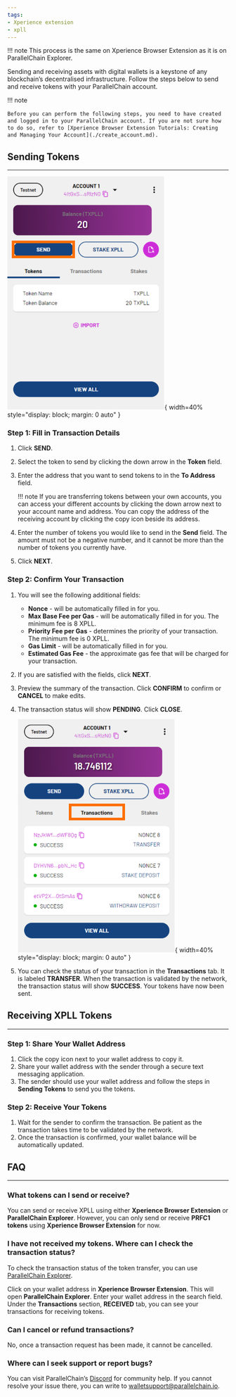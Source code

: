 ```yaml
---
tags:
- Xperience extension
- xpll
---
```

!!! note
    This process is the same on Xperience Browser Extension as it is on ParallelChain Explorer. 

Sending and receiving assets with digital wallets is a keystone of any blockchain’s decentralised infrastructure. Follow the steps below to send and receive tokens with your ParallelChain account.

!!! note

    Before you can perform the following steps, you need to have created and logged in to your ParallelChain account. If you are not sure how to do so, refer to [Xperience Browser Extension Tutorials: Creating and Managing Your Account](./create_account.md). 

## Sending Tokens
---
![check transfer](../../img/tokens/1_Send%20Tokens.svg){ width=40%  style="display: block; margin: 0 auto" } 

### Step 1: Fill in Transaction Details
1. Click **SEND**.
2. Select the token to send by clicking the down arrow in the **Token** field.
3. Enter the address that you want to send tokens to in the **To Address** field.

    !!! note 
        If you are transferring tokens between your own accounts, you can access your different accounts by clicking the down arrow next to your account name and address. You can copy the address of the receiving account by clicking the copy icon beside its address. 
4. Enter the number of tokens you would like to send in the **Send** field. The amount must not be a negative number, and it cannot be more than the number of tokens you currently have.
5. Click **NEXT**.

### Step 2: Confirm Your Transaction
1. You will see the following additional fields:
    - **Nonce** - will be automatically filled in for you.
    - **Max Base Fee per Gas** - will be automatically filled in for you. The minimum fee is 8 XPLL.
    - **Priority Fee per Gas** - determines the priority of your transaction. The minimum fee is 0 XPLL.
    - **Gas Limit** - will be automatically filled in for you.
    - **Estimated Gas Fee** - the approximate gas fee that will be charged for your transaction.
2. If you are satisfied with the fields, click **NEXT**.

3. Preview the summary of the transaction. Click **CONFIRM** to confirm or **CANCEL** to make edits.

4. The transaction status will show **PENDING**. Click **CLOSE**.

    ![check transfer](../../img/tokens/2_Check%20Status%20of%20Transaction.svg){ width=40%  style="display: block; margin: 0 auto" } 

5. You can check the status of your transaction in the **Transactions** tab. It is labeled **TRANSFER**. When the transaction is validated by the network, the transaction status will show **SUCCESS**. Your tokens have now been sent.  

## Receiving XPLL Tokens
---
### Step 1: Share Your Wallet Address
1. Click the copy icon next to your wallet address to copy it.
2. Share your wallet address with the sender through a secure text messaging application.
3. The sender should use your wallet address and follow the steps in **Sending Tokens** to send you the tokens.

### Step 2: Receive Your Tokens
1. Wait for the sender to confirm the transaction. Be patient as the transaction takes time to be validated by the network.
2. Once the transaction is confirmed, your wallet balance will be automatically updated.

## FAQ
---
### What tokens can I send or receive?
You can send or receive XPLL using either **Xperience Browser Extension** or **ParallelChain Explorer**. However, you can only send or receive **PRFC1 tokens** using **Xperience Browser Extension** for now.

### I have not received my tokens. Where can I check the transaction status?
To check the transaction status of the token transfer, you can use [ParallelChain Explorer](https://explorer.parallelchain.io/explorer?network=Mainnet).

Click on your wallet address in **Xperience Browser Extension**. This will open **ParallelChain Explorer**. Enter your wallet address in the search field. Under the **Transactions** section, **RECEIVED** tab, you can see your transactions for receiving tokens. 

### Can I cancel or refund transactions? 

No, once a transaction request has been made, it cannot be cancelled. 

### Where can I seek support or report bugs? 

You can visit ParallelChain’s [Discord](https://discord.gg/parallelchainofficial) for community help. If you cannot resolve your issue there, you can write to [walletsupport@parallelchain.io](mailto:walletsupport@parallelchain.io). 